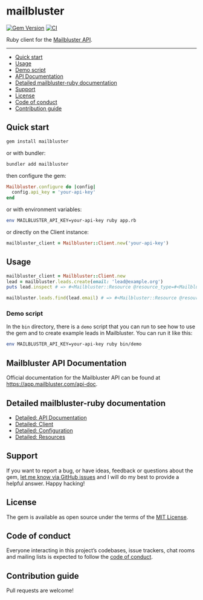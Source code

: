 # mailbluster

[![Gem Version](https://badge.fury.io/rb/mailbluster.svg)](https://rubygems.org/gems/mailbluster)
[![CI](https://github.com/tanaylakhani/mailbluster-ruby/actions/workflows/ci.yml/badge.svg)](https://github.com/tanaylakhani/mailbluster-ruby/actions/workflows/ci.yml)

Ruby client for the [Mailbluster API](https://app.mailbluster.com/api-doc).

---

- [Quick start](#quick-start)
- [Usage](#usage)
- [Demo script](#demo-script)
- [API Documentation](#api-documentation)
- [Detailed mailbluster-ruby documentation](#detailed-mailbluster-ruby-documentation)
- [Support](#support)
- [License](#license)
- [Code of conduct](#code-of-conduct)
- [Contribution guide](#contribution-guide)

## Quick start

```bash
gem install mailbluster
```

or with bundler:

```bash
bundler add mailbluster
```

then configure the gem:

```ruby
Mailbluster.configure do |config|
  config.api_key = 'your-api-key'
end
```

or with environment variables:

```bash
env MAILBLUSTER_API_KEY=your-api-key ruby app.rb
```

or directly on the Client instance:

```ruby
mailbluster_client = Mailbluster::Client.new('your-api-key')
```

## Usage

```ruby
mailbluster_client = Mailbluster::Client.new
lead = mailbluster.leads.create(email: 'lead@example.org')
puts lead.inspect # => #<Mailbluster::Resource @resource_type=#<Mailbluster::ResourceType::Lead>, @raw_attributes={"id"=>262093545 ...}>

mailbluster.leads.find(lead.email) # => #<Mailbluster::Resource @resource_type=#<Mailbluster::ResourceType::Lead>, @raw_attributes={"id"=>262093545 ...}>
```

### Demo script
In the `bin` directory, there is a `demo` script that you can run to see how to use the gem and to create example leads in Mailbluster. You can run it like this:

```bash
env MAILBLUSTER_API_KEY=your-api-key ruby bin/demo
```

## Mailbluster API Documentation
Official documentation for the Mailbluster API can be found at <https://app.mailbluster.com/api-doc>.

## Detailed mailbluster-ruby documentation

- [Detailed: API Documentation](docs/api_documentation.md)
- [Detailed: Client](docs/client.md)
- [Detailed: Configuration](docs/configuration.md)
- [Detailed: Resources](docs/resources.md)


## Support

If you want to report a bug, or have ideas, feedback or questions about the gem, [let me know via GitHub issues](https://github.com/tanaylakhani/mailbluster-ruby/issues/new) and I will do my best to provide a helpful answer. Happy hacking!

## License

The gem is available as open source under the terms of the [MIT License](LICENSE.txt).

## Code of conduct

Everyone interacting in this project’s codebases, issue trackers, chat rooms and mailing lists is expected to follow the [code of conduct](CODE_OF_CONDUCT.md).

## Contribution guide

Pull requests are welcome!
